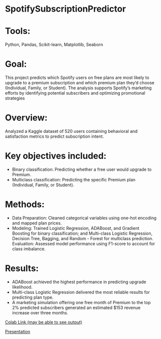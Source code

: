 # SpotifySubscriptionPredictor

# Tools:
Python, Pandas, Scikit-learn, Matplotlib, Seaborn

# Goal: 
This project predicts which Spotify users on free plans are most likely to upgrade to a premium subscription and which premium plan they’d choose (Individual, Family, or Student). The analysis supports Spotify’s marketing efforts by identifying potential subscribers and optimizing promotional strategies

# Overview:
Analyzed a Kaggle dataset of 520 users containing behavioral and satisfaction metrics to predict subscription intent.

# Key objectives included:
- Binary classification: Predicting whether a free user would upgrade to Premium.
- Multiclass classification: Predicting the specific Premium plan (Individual, Family, or Student).

# Methods:
- Data Preparation: Cleaned categorical variables using one-hot encoding and mapped plan prices.
- Modeling: Trained Logistic Regression, ADABoost, and Gradient Boosting for binary classification; and Multi-class Logistic Regression, Decision Tree, Bagging, and Random - Forest for multiclass prediction.
Evaluation: Assessed model performance using F1-score to account for class imbalance.

# Results:
- ADABoost achieved the highest performance in predicting upgrade likelihood.
- Multi-class Logistic Regression delivered the most reliable results for predicting plan type.
- A marketing simulation offering one free month of Premium to the top 2% predicted subscribers generated an estimated $153 revenue increase over three months.


[Colab Link (may be able to see output)](https://colab.research.google.com/drive/1vl4UnqVehcZxhV3SYcQLTe6Jk5oBg7Ik?usp=sharing)

[Presentation](https://docs.google.com/presentation/d/1XqjkieSEsCI2y07yiFuCBD-TnA95X7BwhwHq7zTCBV0/edit?usp=sharing)

